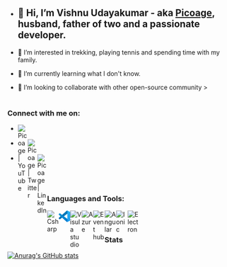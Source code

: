 - ## 👋  Hi, I’m Vishnu Udayakumar - aka [Picoage][website], husband, father of two and a passionate developer.

- 👀 I’m interested in trekking, playing tennis and spending time with my family. 
- 🌱 I’m currently learning what I don't know. 
- 💞️ I’m looking to collaborate with other open-source community >
<br/> <br/>

### Connect with me on:
- [<img align="left" alt="Picoage | YouTube" width="22px" src="https://cdn.cdnlogo.com/logos/y/57/youtube-icon.svg" />][youtube]

- [<img align="left" alt="Picoage | Twitter" width="22px" src="https://cdn.cdnlogo.com/logos/t/96/twitter-icon.svg" />][twitter]

- [<img align="left" alt="Picoage | LinkedIn" width="22px" src="https://cdn.cdnlogo.com/logos/l/66/linkedin-icon.svg" />][linkedin]

<br/> <br/>

### Languages and Tools:

<img  align="left" alt="Csharp" width="26px" src="https://cdn.cdnlogo.com/logos/c/27/c.svg" />


<img align="left" alt="Visual Studio Code" width="26px" src="https://raw.githubusercontent.com/github/explore/80688e429a7d4ef2fca1e82350fe8e3517d3494d/topics/visual-studio-code/visual-studio-code.png" />


<img  align="left" alt="Visula studio" width="26px" src="https://cdn.cdnlogo.com/logos/v/78/visual-studio-2013.svg" />

<img  align="left" alt="Azure" width="26px" src="https://cdn.cdnlogo.com/logos/a/12/azure.svg" />

<img  align="left" alt="Event hub" width="26px" src="https://cdn.cdnlogo.com/logos/a/57/azure-event-hub.svg" />

<img  align="left" alt="Angular" width="26px" src="https://cdn.cdnlogo.com/logos/a/51/angular.svg" />

<img  align="left" alt="Ionic" width="26px" src="https://cdn.cdnlogo.com/logos/i/24/ionic.svg" />

<img  align="left" alt="Electron" width="26px" src="https://upload.wikimedia.org/wikipedia/commons/thumb/9/91/Electron_Software_Framework_Logo.svg/256px-Electron_Software_Framework_Logo.svg.png" />

<br/> <br/>
### Stats 
[![Anurag's GitHub stats](https://github-readme-stats.vercel.app/api?username=picoage&show_icon=true&theme=radical)](https://github.com/anuraghazra/github-readme-stats)

<!---
picoage/picoage is a ✨ special ✨ repository because its `README.md` (this file) appears on your GitHub profile.
You can click the Preview link to take a look at your changes.
--->
[website]: https://www.picoage.net/
[youtube]: https://www.youtube.com/channel/UCVsyUa5U2yIfsPY8KHF-BdA
[twitter]: https://twitter.com/akavishnu
[linkedin]: https://www.linkedin.com/in/picoage/
